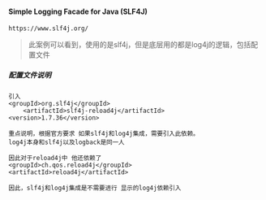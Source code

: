 #### Simple Logging Facade for Java (SLF4J)

`https://www.slf4j.org/`

> 此案例可以看到，使用的是slf4j，但是底层用的都是log4j的逻辑，包括配置文件

##### 配置文件说明

```
引入
<groupId>org.slf4j</groupId>
    <artifactId>slf4j-reload4j</artifactId>
<version>1.7.36</version>

重点说明，根据官方要求 如果slf4j和log4j集成，需要引入此依赖。
log4j本身和slf4j以及logback是同一人

因此对于reload4j中 他还依赖了
<groupId>ch.qos.reload4j</groupId>
<artifactId>reload4j</artifactId>

因此，slf4j和log4j集成是不需要进行 显示的log4j依赖引入
```
